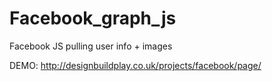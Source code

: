 Facebook_graph_js
=================

Facebook JS pulling user info + images

DEMO: http://designbuildplay.co.uk/projects/facebook/page/

